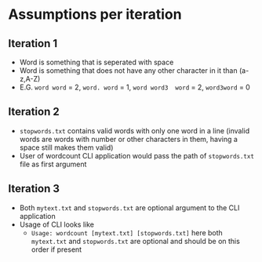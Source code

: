 # Assumptions per iteration

## Iteration 1
- Word is something that is seperated with space
- Word is something that does not have any other character in it than (a-z,A-Z)
- E.G. `word word` = 2, `word. word` = 1, `word word3  word` = 2, `word3word` = 0

## Iteration 2
- `stopwords.txt` contains valid words with only one word in a line (invalid words are words with number or other characters in them, having a space still makes them valid)
- User of wordcount CLI application would pass the path of `stopwords.txt` file as first argument


## Iteration 3
- Both `mytext.txt` and `stopwords.txt` are optional argument to the CLI application
- Usage of CLI looks like
  * `Usage: wordcount [mytext.txt] [stopwords.txt]` here both `mytext.txt` and `stopwords.txt` are optional and should be on this order if present